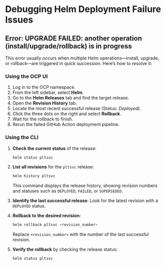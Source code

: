 # Debugging Helm Deployment Failure Issues

## Error: UPGRADE FAILED: another operation (install/upgrade/rollback) is in progress

This error usually occurs when multiple Helm operations—install, upgrade, or rollback—are triggered in quick succession. Here’s how to resolve it:

### Using the OCP UI

1. Log in to the OCP namespace.
2. From the left sidebar, select **Helm**.
3. Go to the **Helm Releases** tab and find the target release.
4. Open the **Revision History** tab.
5. Locate the most recent successful release (Status: _Deployed_).
6. Click the three dots on the right and select **Rollback**.
7. Wait for the rollback to finish.
8. Rerun the failed GitHub Action deployment pipeline.

### Using the CLI

1. **Check the current status** of the release:

   ```bash
   helm status pltsvc
   ```

2. **List all revisions** for the `pltsvc` release:

   ```bash
   helm history pltsvc
   ```

   This command displays the release history, showing revision numbers and statuses such as `DEPLOYED`, `FAILED`, or `SUPERSEDED`.

3. **Identify the last successful release**:
   Look for the latest revision with a `DEPLOYED` status.

4. **Rollback to the desired revision**:

   ```bash
   helm rollback pltsvc <revision_number>
   ```

   Replace `<revision_number>` with the number of the last successful revision.

5. **Verify the rollback** by checking the release status:
   ```bash
   helm status pltsvc
   ```
